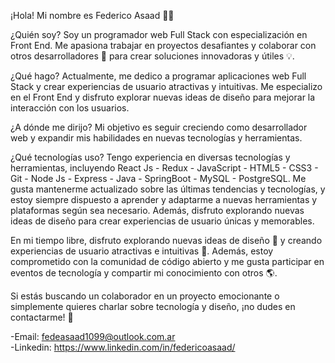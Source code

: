 ¡Hola! Mi nombre es Federico Asaad 🙋‍♂️

¿Quién soy?
Soy un programador web Full Stack con especialización en Front End. Me apasiona trabajar en proyectos desafiantes y colaborar con otros desarrolladores 🤝 para crear soluciones innovadoras y útiles 💡.

¿Qué hago?
Actualmente, me dedico a programar aplicaciones web Full Stack y crear experiencias de usuario atractivas y intuitivas. Me especializo en el Front End y disfruto explorar nuevas ideas de diseño para mejorar la interacción con los usuarios.

¿A dónde me dirijo?
Mi objetivo es seguir creciendo como desarrollador web y expandir mis habilidades en nuevas tecnologías y herramientas.

¿Qué tecnologías uso?
Tengo experiencia en diversas tecnologías y herramientas, incluyendo  React Js - Redux - JavaScript - HTML5 - CSS3 - Git - Node Js - Express - Java - SpringBoot - MySQL - PostgreSQL. Me gusta mantenerme actualizado sobre las últimas tendencias y tecnologías, y estoy siempre dispuesto a aprender y adaptarme a nuevas herramientas y plataformas según sea necesario. Además, disfruto explorando nuevas ideas de diseño para crear experiencias de usuario únicas y memorables.

En mi tiempo libre, disfruto explorando nuevas ideas de diseño 🎨 y creando experiencias de usuario atractivas e intuitivas 🤩. Además, estoy comprometido con la comunidad de código abierto y me gusta participar en eventos de tecnología y compartir mi conocimiento con otros 🌎.

Si estás buscando un colaborador en un proyecto emocionante o simplemente quieres charlar sobre tecnología y diseño, ¡no dudes en contactarme! 📩

-Email: fedeasaad1099@outlook.com.ar  
-Linkedin: https://www.linkedin.com/in/federicoasaad/
